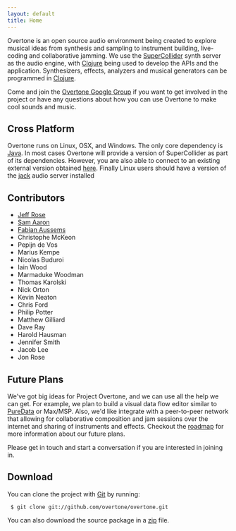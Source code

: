 ```yaml
---
layout: default
title: Home
---
```


Overtone is an open source audio environment being created to explore musical
ideas from synthesis and sampling to instrument building, live-coding and
collaborative jamming.  We use the
[SuperCollider](http://supercollider.sourceforge.net/) synth server as the audio
engine, with [Clojure](http://clojure.org) being used to develop the
APIs and the application.  Synthesizers, effects, analyzers and musical
generators can be programmed in [Clojure](http://clojure.org).

Come and join the [Overtone Google Group](http://groups.google.com/group/overtone) if you want to get involved in the project or have any questions about how you can use Overtone to make cool sounds and music.

## Cross Platform

Overtone runs on Linux, OSX, and Windows.  The only core dependency is [Java](http://java.com/en/download/index.jsp). In most cases Overtone will provide a version of SuperCollider as part of its dependencies. However, you are also able to connect to an existing external version obtained [here](http://supercollider.sourceforge.net/). Finally Linux users should have a version of the [jack](http://jackaudio.org/) audio server installed


## Contributors ##

* [Jeff Rose](http://lifeisagraph.com)
* [Sam Aaron](http://sam.aaron.name)
* [Fabian Aussems](http://mozinator.eu/)
* Christophe McKeon
* Pepijn de Vos
* Marius Kempe
* Nicolas Buduroi
* Iain Wood
* Marmaduke Woodman
* Thomas Karolski
* Nick Orton
* Kevin Neaton
* Chris Ford
* Philip Potter
* Matthew Gilliard
* Dave Ray
* Harold Hausman
* Jennifer Smith
* Jacob Lee
* Jon Rose

## Future Plans

We've got big ideas for Project Overtone, and we can use all the help we can
get.  For example, we plan to build a visual data flow editor similar to [PureData](http://puredata.info/) or Max/MSP. Also, we'd like integrate with a peer-to-peer network that allowing for
collaborative composition and jam sessions over the internet and sharing of
instruments and effects. Checkout the [roadmap](/roadmap.html) for more information about our future plans.

Please get in touch and start a conversation if you are interested in joining in.

## Download ##

You can clone the project with <a href="http://git-scm.com">Git</a> by running:

     $ git clone git://github.com/overtone/overtone.git

You can also download the source package in a
[zip](http://github.com/overtone/overtone/zipball/master) file.
